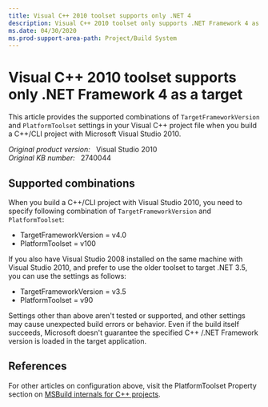 ```yaml
---
title: Visual C++ 2010 toolset supports only .NET 4
description: Visual C++ 2010 toolset only supports .NET Framework 4 as a target framework version.
ms.date: 04/30/2020
ms.prod-support-area-path: Project/Build System
---
```

# Visual C++ 2010 toolset supports only .NET Framework 4 as a target

This article provides the supported combinations of `TargetFrameworkVersion` and `PlatformToolset` settings in your Visual C++ project file when you build a C++/CLI project with Microsoft Visual Studio 2010.

_Original product version:_ &nbsp; Visual Studio 2010  
_Original KB number:_ &nbsp; 2740044

## Supported combinations

When you build a C++/CLI project with Visual Studio 2010, you need to specify following combination of `TargetFrameworkVersion` and `PlatformToolset`:

- TargetFrameworkVersion = v4.0
- PlatformToolset = v100

If you also have Visual Studio 2008 installed on the same machine with Visual Studio 2010, and prefer to use the older toolset to target .NET 3.5, you can use the settings as follows:

- TargetFrameworkVersion = v3.5
- PlatformToolset = v90

Settings other than above aren't tested or supported, and other settings may cause unexpected build errors or behavior. Even if the build itself succeeds, Microsoft doesn't guarantee the specified C++ /.NET Framework version is loaded in the target application.

## References

For other articles on configuration above, visit the PlatformToolset Property section on [MSBuild internals for C++ projects](/cpp/build/reference/msbuild-visual-cpp-overview).
